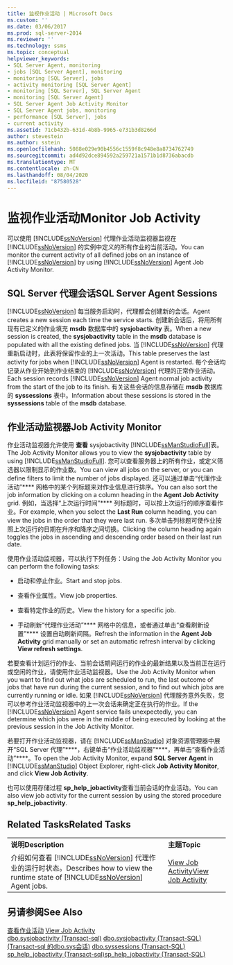 ```yaml
---
title: 监视作业活动 | Microsoft Docs
ms.custom: ''
ms.date: 03/06/2017
ms.prod: sql-server-2014
ms.reviewer: ''
ms.technology: ssms
ms.topic: conceptual
helpviewer_keywords:
- SQL Server Agent, monitoring
- jobs [SQL Server Agent], monitoring
- monitoring [SQL Server], jobs
- activity monitoring [SQL Server Agent]
- monitoring [SQL Server], SQL Server Agent
- monitoring [SQL Server Agent]
- SQL Server Agent Job Activity Monitor
- SQL Server Agent jobs, monitoring
- performance [SQL Server], jobs
- current activity
ms.assetid: 71cb432b-631d-4b8b-9965-e731b3d8266d
author: stevestein
ms.author: sstein
ms.openlocfilehash: 5088e029e90b4556c1559f8c948e8a8734762749
ms.sourcegitcommit: ad4d92dce894592a259721a1571b1d8736abacdb
ms.translationtype: MT
ms.contentlocale: zh-CN
ms.lasthandoff: 08/04/2020
ms.locfileid: "87580528"
---
```

# <a name="monitor-job-activity"></a><span data-ttu-id="f45aa-102">监视作业活动</span><span class="sxs-lookup"><span data-stu-id="f45aa-102">Monitor Job Activity</span></span>
  <span data-ttu-id="f45aa-103">可以使用 [!INCLUDE[ssNoVersion](../../includes/ssnoversion-md.md)] 代理作业活动监视器监视在 [!INCLUDE[ssNoVersion](../../includes/ssnoversion-md.md)] 的实例中定义的所有作业的当前活动。</span><span class="sxs-lookup"><span data-stu-id="f45aa-103">You can monitor the current activity of all defined jobs on an instance of [!INCLUDE[ssNoVersion](../../includes/ssnoversion-md.md)] by using [!INCLUDE[ssNoVersion](../../includes/ssnoversion-md.md)] Agent Job Activity Monitor.</span></span>  
  
## <a name="sql-server-agent-sessions"></a><span data-ttu-id="f45aa-104">SQL Server 代理会话</span><span class="sxs-lookup"><span data-stu-id="f45aa-104">SQL Server Agent Sessions</span></span>  
 [!INCLUDE[ssNoVersion](../../includes/ssnoversion-md.md)] <span data-ttu-id="f45aa-105">每当服务启动时，代理都会创建新的会话。</span><span class="sxs-lookup"><span data-stu-id="f45aa-105">Agent creates a new session each time the service starts.</span></span> <span data-ttu-id="f45aa-106">创建新会话后，将用所有现有已定义的作业填充 **msdb** 数据库中的 **sysjobactivity** 表。</span><span class="sxs-lookup"><span data-stu-id="f45aa-106">When a new session is created, the **sysjobactivity** table in the **msdb** database is populated with all the existing defined jobs.</span></span> <span data-ttu-id="f45aa-107">当 [!INCLUDE[ssNoVersion](../../includes/ssnoversion-md.md)] 代理重新启动时，此表将保留作业的上一次活动。</span><span class="sxs-lookup"><span data-stu-id="f45aa-107">This table preserves the last activity for jobs when [!INCLUDE[ssNoVersion](../../includes/ssnoversion-md.md)] Agent is restarted.</span></span> <span data-ttu-id="f45aa-108">每个会话均记录从作业开始到作业结束的 [!INCLUDE[ssNoVersion](../../includes/ssnoversion-md.md)] 代理的正常作业活动。</span><span class="sxs-lookup"><span data-stu-id="f45aa-108">Each session records [!INCLUDE[ssNoVersion](../../includes/ssnoversion-md.md)] Agent normal job activity from the start of the job to its finish.</span></span> <span data-ttu-id="f45aa-109">有关这些会话的信息存储在 **msdb** 数据库的 **syssessions** 表中。</span><span class="sxs-lookup"><span data-stu-id="f45aa-109">Information about these sessions is stored in the **syssessions** table of the **msdb** database.</span></span>  
  
## <a name="job-activity-monitor"></a><span data-ttu-id="f45aa-110">作业活动监视器</span><span class="sxs-lookup"><span data-stu-id="f45aa-110">Job Activity Monitor</span></span>  
 <span data-ttu-id="f45aa-111">作业活动监视器允许使用 **查看** sysjobactivity [!INCLUDE[ssManStudioFull](../../includes/ssmanstudiofull-md.md)]表。</span><span class="sxs-lookup"><span data-stu-id="f45aa-111">The Job Activity Monitor allows you to view the **sysjobactivity** table by using [!INCLUDE[ssManStudioFull](../../includes/ssmanstudiofull-md.md)].</span></span> <span data-ttu-id="f45aa-112">您可以查看服务器上的所有作业，或定义筛选器以限制显示的作业数。</span><span class="sxs-lookup"><span data-stu-id="f45aa-112">You can view all jobs on the server, or you can define filters to limit the number of jobs displayed.</span></span> <span data-ttu-id="f45aa-113">还可以通过单击“代理作业活动”\*\*\*\* 网格中的某个列标题来对作业信息进行排序。</span><span class="sxs-lookup"><span data-stu-id="f45aa-113">You can also sort the job information by clicking on a column heading in the **Agent Job Activity** grid.</span></span> <span data-ttu-id="f45aa-114">例如，当选择“上次运行时间”\*\*\*\* 列标题时，可以按上次运行的顺序查看作业。</span><span class="sxs-lookup"><span data-stu-id="f45aa-114">For example, when you select the **Last Run** column heading, you can view the jobs in the order that they were last run.</span></span> <span data-ttu-id="f45aa-115">多次单击列标题可使作业按照上次运行的日期在升序和降序之间切换。</span><span class="sxs-lookup"><span data-stu-id="f45aa-115">Clicking the column heading again toggles the jobs in ascending and descending order based on their last run date.</span></span>  
  
 <span data-ttu-id="f45aa-116">使用作业活动监视器，可以执行下列任务：</span><span class="sxs-lookup"><span data-stu-id="f45aa-116">Using the Job Activity Monitor you can perform the following tasks:</span></span>  
  
-   <span data-ttu-id="f45aa-117">启动和停止作业。</span><span class="sxs-lookup"><span data-stu-id="f45aa-117">Start and stop jobs.</span></span>  
  
-   <span data-ttu-id="f45aa-118">查看作业属性。</span><span class="sxs-lookup"><span data-stu-id="f45aa-118">View job properties.</span></span>  
  
-   <span data-ttu-id="f45aa-119">查看特定作业的历史。</span><span class="sxs-lookup"><span data-stu-id="f45aa-119">View the history for a specific job.</span></span>  
  
-   <span data-ttu-id="f45aa-120">手动刷新“代理作业活动”\*\*\*\* 网格中的信息，或者通过单击“查看刷新设置”\*\*\*\* 设置自动刷新间隔。</span><span class="sxs-lookup"><span data-stu-id="f45aa-120">Refresh the information in the **Agent Job Activity** grid manually or set an automatic refresh interval by clicking **View refresh settings**.</span></span>  
  
 <span data-ttu-id="f45aa-121">若要查看计划运行的作业、当前会话期间运行的作业的最新结果以及当前正在运行或空闲的作业，请使用作业活动监视器。</span><span class="sxs-lookup"><span data-stu-id="f45aa-121">Use the Job Activity Monitor when you want to find out what jobs are scheduled to run, the last outcome of jobs that have run during the current session, and to find out which jobs are currently running or idle.</span></span> <span data-ttu-id="f45aa-122">如果 [!INCLUDE[ssNoVersion](../../includes/ssnoversion-md.md)] 代理服务意外失败，您可以参考作业活动监视器中的上一次会话来确定正在执行的作业。</span><span class="sxs-lookup"><span data-stu-id="f45aa-122">If the [!INCLUDE[ssNoVersion](../../includes/ssnoversion-md.md)] Agent service fails unexpectedly, you can determine which jobs were in the middle of being executed by looking at the previous session in the Job Activity Monitor.</span></span>  
  
 <span data-ttu-id="f45aa-123">若要打开作业活动监视器，请在 [!INCLUDE[ssManStudio](../../includes/ssmanstudio-md.md)] 对象资源管理器中展开“SQL Server 代理”\*\*\*\*，右键单击“作业活动监视器”\*\*\*\*，再单击“查看作业活动”\*\*\*\*。</span><span class="sxs-lookup"><span data-stu-id="f45aa-123">To open the Job Activity Monitor, expand **SQL Server Agent** in [!INCLUDE[ssManStudio](../../includes/ssmanstudio-md.md)] Object Explorer, right-click **Job Activity Monitor**, and click **View Job Activity**.</span></span>  
  
 <span data-ttu-id="f45aa-124">也可以使用存储过程 **sp_help_jobactivity**查看当前会话的作业活动。</span><span class="sxs-lookup"><span data-stu-id="f45aa-124">You can also view job activity for the current session by using the stored procedure **sp_help_jobactivity**.</span></span>  
  
## <a name="related-tasks"></a><span data-ttu-id="f45aa-125">Related Tasks</span><span class="sxs-lookup"><span data-stu-id="f45aa-125">Related Tasks</span></span>  
  
|||  
|-|-|  
|<span data-ttu-id="f45aa-126">**说明**</span><span class="sxs-lookup"><span data-stu-id="f45aa-126">**Description**</span></span>|<span data-ttu-id="f45aa-127">**主题**</span><span class="sxs-lookup"><span data-stu-id="f45aa-127">**Topic**</span></span>|  
|<span data-ttu-id="f45aa-128">介绍如何查看 [!INCLUDE[ssNoVersion](../../includes/ssnoversion-md.md)] 代理作业的运行时状态。</span><span class="sxs-lookup"><span data-stu-id="f45aa-128">Describes how to view the runtime state of [!INCLUDE[ssNoVersion](../../includes/ssnoversion-md.md)] Agent jobs.</span></span>|[<span data-ttu-id="f45aa-129">View Job Activity</span><span class="sxs-lookup"><span data-stu-id="f45aa-129">View Job Activity</span></span>](view-job-activity.md)|  
  
## <a name="see-also"></a><span data-ttu-id="f45aa-130">另请参阅</span><span class="sxs-lookup"><span data-stu-id="f45aa-130">See Also</span></span>  
 <span data-ttu-id="f45aa-131">[查看作业活动](view-job-activity.md) </span><span class="sxs-lookup"><span data-stu-id="f45aa-131">[View Job Activity](view-job-activity.md) </span></span>  
 <span data-ttu-id="f45aa-132">[dbo.sysjobactivity &#40;Transact-sql&#41;](/sql/relational-databases/system-tables/dbo-sysjobactivity-transact-sql) </span><span class="sxs-lookup"><span data-stu-id="f45aa-132">[dbo.sysjobactivity &#40;Transact-SQL&#41;](/sql/relational-databases/system-tables/dbo-sysjobactivity-transact-sql) </span></span>  
 <span data-ttu-id="f45aa-133">[&#40;Transact-sql 的dbo.sys会话&#41;](/sql/relational-databases/system-tables/dbo-syssessions-transact-sql) </span><span class="sxs-lookup"><span data-stu-id="f45aa-133">[dbo.syssessions &#40;Transact-SQL&#41;](/sql/relational-databases/system-tables/dbo-syssessions-transact-sql) </span></span>  
 [<span data-ttu-id="f45aa-134">sp_help_jobactivity &#40;Transact-sql&#41;</span><span class="sxs-lookup"><span data-stu-id="f45aa-134">sp_help_jobactivity &#40;Transact-SQL&#41;</span></span>](/sql/relational-databases/system-stored-procedures/sp-help-jobactivity-transact-sql)  
  
  
